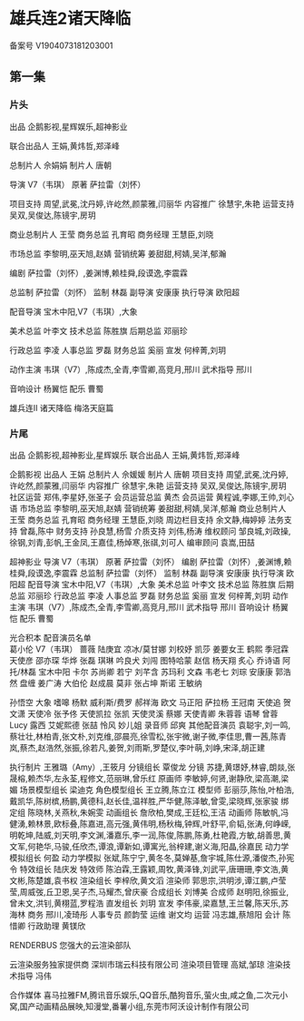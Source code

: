# 雄兵连2诸天降临

备案号  V1904073181203001

## 第一集

### 片头

出品  企鹅影视,星辉娱乐,超神影业

联合出品人  王娟,黄炜哲,郑泽峰

总制片人  佘娟娟
制片人  唐朝

导演  V7（韦琪）
原著  萨拉雷（刘怀）

项目支持  周望,武冕,沈丹婷,许屹然,颜蒙雅,闫丽华
内容推广  徐慧宇,朱艳
运营支持  吴双,吴俊达,陈镜宇,房玥

商业总制片人  王莹
商务总监  孔育昭
商务经理  王慧臣,刘晓

市场总监  李黎明,巫天旭,赵婧
营销统筹  姜甜甜,柯婧,吴洋,郁瀚

编剧  萨拉雷（刘怀）,姜渊博,赖桂舜,段谟逸,李震霖

总监制  萨拉雷（刘怀）
监制  林磊
副导演  安康康
执行导演  欧阳超

配音导演  宝木中阳,V7（韦琪）,大象

美术总监  叶李文
技术总监  陈胜旗
后期总监  邓丽珍

行政总监  李凌
人事总监  罗磊
财务总监  奚丽
宣发  何梓菁,刘玥

动作主演  韦琪（V7）,陈成杰,全青,李雪卿,高竞月,邢川
武术指导  邢川

音响设计  杨翼恺
配乐  曹蜀

雄兵连Ⅱ 诸天降临
梅洛天庭篇


### 片尾
出品  企鹅影视,超神影业,星辉娱乐
联合出品人  王娟,黄炜哲,郑泽峰

企鹅影视
出品人  王娟
总制片人  佘媛媛
制片人  唐朝
项目支持  周望,武冕,沈丹婷,许屹然,颜蒙雅,闫丽华
内容推广  徐慧宇,朱艳
运营支持  吴双,吴俊达,陈镜宇,房玥
社区运营  郑伟,李星妤,张圣子
会员运营总监  黄杰
会员运营  黄程诚,李娜,王帅,刘心语
市场总监  李黎明,巫天旭,赵婧
营销统筹  姜甜甜,柯婧,吴洋,郁瀚
商业总制片人  王莹
商务总监  孔育昭
商务经理  王慧臣,刘晓
周边栏目支持  余文静,梅婷婷
法务支持  曾磊,陈中
财务支持  孙良慧,杨雪
介质支持  刘伟,杨涛
维权顾问  邹良城,刘政操,徐钢,刘青,彭帆,王金凤,王嘉佳,杨焯寒,张祺,刘可人
编审顾问  袁嵩,田喆

超神影业
导演  V7（韦琪）
原著  萨拉雷（刘怀）
编剧  萨拉雷（刘怀）,姜渊博,赖桂舜,段谟逸,李震霖
总监制  萨拉雷（刘怀）
监制  林磊
副导演  安康康
执行导演  欧阳超
配音导演  宝木中阳,V7（韦琪）,大象
美术总监  叶李文
技术总监  陈胜旗
后期总监  邓丽珍
行政总监  李凌
人事总监  罗磊
财务总监  奚丽
宣发  何梓菁,刘玥
动作主演  韦琪（V7）,陈成杰,全青,李雪卿,高竞月,邢川
武术指导  邢川
音响设计  杨翼恺
配乐  曹蜀

光合积本 
配音演员名单  
葛小伦  V7（韦琪）
蔷薇  陆庚宜
凉冰/莫甘娜  刘校妤
凯莎  姜要女王
鹤熙  季冠霖
天使彦  邵亦琛
华烨  张磊
琪琳  吟良犬
刘闯  图特哈蒙
赵信  杨天翔
炙心  乔诗语
阿托/林磊  宝木中阳
卡尔  苏尚卿
若宁  刘芊含
苏玛利  文森
韦老七  刘琮
安康康  郭浩然
盘缠  姜广涛
大伯伦  赵成晨
莫非 张占坤
斯诺  王敏纳

孙悟空  大象
嗜嗥  杨默
威利斯/费罗  郝祥海
欧文  马正阳
萨拉杨  王冠南
天使追  贺文潇
天使冷  张予佟
天使凯拉  张凯
天使灵溪  蔡娜
天使青卿  朱蓉蓉
语琴  曾蓉
Lucy  露西
艾妮熙德  张喆
怜风  妙儿姐
录音师  邱爽
其他配音演员  袁聪宇,刘一鸣,蔡壮壮,林柏青,张文朴,刘克维,邵晨亮,徐雪松,张宇微,谢子微,李佳思,曹一茜,陈青岚,蔡杰,赵浩然,张振,徐若凡,姜贺,刘雨斯,罗楚仪,李叶萌,刘峥,宋泽,胡正建

执行制片  王雅璐（Amy）,王筱月
分镜组长  覃俊龙
分镜  苏捷,黄璟妤,林睿,朗燚,张晟榕,赖杰华,左永荃,程修文,范丽琳,曾乐红
原画师  李敏婷,何贤,谢静欣,梁高潮,梁媚
场景模型组长  梁迪克
角色模型组长  王立腾,陈立江
模型师  彭丽莎,陈怡,叶柏浩,戴凯华,陈树槟,杨鹏,黄德科,赵长佳,温祥胜,严华健,陈泽敏,曾雯,梁晓辉,张家骏
绑定组  陈晓林,关燕秋,朱婉雯
动画组长  詹欣柏,樊成,王廷松,王洁
动画师  陈敏帆,冯健湧,赖林景,欧标叠,陈嘉进,高元强,黄伟明,杨秋梅,钟辉,叶舒平,俞韬,张涛,何峥嵘,明乾坤,陆威,刘天明,李文渊,潘嘉乐,李一润,陈俊,陈鹏,陈勇,杜艳霞,方敏,胡善思,黄文军,何艳华,马骏,任欣杰,谭浪,谭新如,谭寓光,翁梓建,谢义海,阳晶,徐嘉民
动力学模拟组长  何盈
动力学模拟  张斌,陈宁宁,黄冬冬,莫婵基,詹宇城,陈仕源,潘俊杰,孙宪令
特效组长  陆庆发
特效师  陈泊霖,王露颖,周牧,黄泽锋,刘武平,唐珊珊,李文浩,黄文彬,陈楚雄,袁书权
渲染组长  李梓欣,黄文滔
渲染师  郭思宗,洪明涉,谭江鹏,卢莹莹,周威弢,丘卫恩,吴子杰,马耀杰,曾庆豪
合成组长  刘博美
合成师  赵明阳,徐振业,曾未文,洪钊,黄栩蓝,罗程浩
直发组长  刘玥
宣发  李伟豪,梁嘉慧,王兰馨,陈天乐,苏海林
商务  邢川,凌琦彤
人事专员  颜韵莹
运维  谢文均
运营  冯志雄,蔡旭阳
会计  陈惜卿
行政助理  黄镁欣

RENDERBUS
您强大的云渲染部队

云渲染服务独家提供商
深圳市瑞云科技有限公司
渲染项目管理  高斌,邹琼
渲染技术指导  冯伟

合作媒体  喜马拉雅FM,腾讯音乐娱乐,QQ音乐,酷狗音乐,萤火虫,咸之鱼,二次元小窝,国产动画精品展映,知漫堂,番薯小组,东莞市阿沃设计制作有限公司
